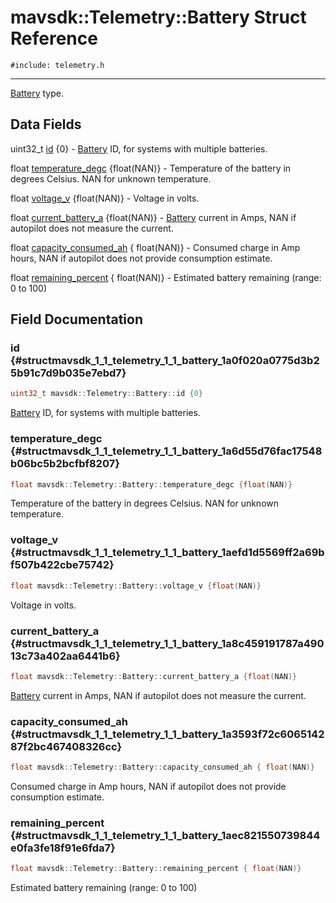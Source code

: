 # mavsdk::Telemetry::Battery Struct Reference
`#include: telemetry.h`

----


[Battery](structmavsdk_1_1_telemetry_1_1_battery.md) type. 


## Data Fields


uint32_t [id](#structmavsdk_1_1_telemetry_1_1_battery_1a0f020a0775d3b25b91c7d9b035e7ebd7) {0} - [Battery](structmavsdk_1_1_telemetry_1_1_battery.md) ID, for systems with multiple batteries.

float [temperature_degc](#structmavsdk_1_1_telemetry_1_1_battery_1a6d55d76fac17548b06bc5b2bcfbf8207) {float(NAN)} - Temperature of the battery in degrees Celsius. NAN for unknown temperature.

float [voltage_v](#structmavsdk_1_1_telemetry_1_1_battery_1aefd1d5569ff2a69bf507b422cbe75742) {float(NAN)} - Voltage in volts.

float [current_battery_a](#structmavsdk_1_1_telemetry_1_1_battery_1a8c459191787a49013c73a402aa6441b6) {float(NAN)} - [Battery](structmavsdk_1_1_telemetry_1_1_battery.md) current in Amps, NAN if autopilot does not measure the current.

float [capacity_consumed_ah](#structmavsdk_1_1_telemetry_1_1_battery_1a3593f72c606514287f2bc467408326cc) { float(NAN)} - Consumed charge in Amp hours, NAN if autopilot does not provide consumption estimate.

float [remaining_percent](#structmavsdk_1_1_telemetry_1_1_battery_1aec821550739844e0fa3fe18f91e6fda7) { float(NAN)} - Estimated battery remaining (range: 0 to 100)


## Field Documentation


### id {#structmavsdk_1_1_telemetry_1_1_battery_1a0f020a0775d3b25b91c7d9b035e7ebd7}

```cpp
uint32_t mavsdk::Telemetry::Battery::id {0}
```


[Battery](structmavsdk_1_1_telemetry_1_1_battery.md) ID, for systems with multiple batteries.


### temperature_degc {#structmavsdk_1_1_telemetry_1_1_battery_1a6d55d76fac17548b06bc5b2bcfbf8207}

```cpp
float mavsdk::Telemetry::Battery::temperature_degc {float(NAN)}
```


Temperature of the battery in degrees Celsius. NAN for unknown temperature.


### voltage_v {#structmavsdk_1_1_telemetry_1_1_battery_1aefd1d5569ff2a69bf507b422cbe75742}

```cpp
float mavsdk::Telemetry::Battery::voltage_v {float(NAN)}
```


Voltage in volts.


### current_battery_a {#structmavsdk_1_1_telemetry_1_1_battery_1a8c459191787a49013c73a402aa6441b6}

```cpp
float mavsdk::Telemetry::Battery::current_battery_a {float(NAN)}
```


[Battery](structmavsdk_1_1_telemetry_1_1_battery.md) current in Amps, NAN if autopilot does not measure the current.


### capacity_consumed_ah {#structmavsdk_1_1_telemetry_1_1_battery_1a3593f72c606514287f2bc467408326cc}

```cpp
float mavsdk::Telemetry::Battery::capacity_consumed_ah { float(NAN)}
```


Consumed charge in Amp hours, NAN if autopilot does not provide consumption estimate.


### remaining_percent {#structmavsdk_1_1_telemetry_1_1_battery_1aec821550739844e0fa3fe18f91e6fda7}

```cpp
float mavsdk::Telemetry::Battery::remaining_percent { float(NAN)}
```


Estimated battery remaining (range: 0 to 100)

